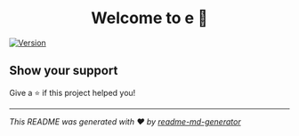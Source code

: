 <h1 align="center">Welcome to e 👋</h1>
<p>
  <a href="https://www.npmjs.com/package/e" target="_blank">
    <img alt="Version" src="https://img.shields.io/npm/v/e.svg">
  </a>
</p>

## Show your support

Give a ⭐️ if this project helped you!

***
_This README was generated with ❤️ by [readme-md-generator](https://github.com/kefranabg/readme-md-generator)_